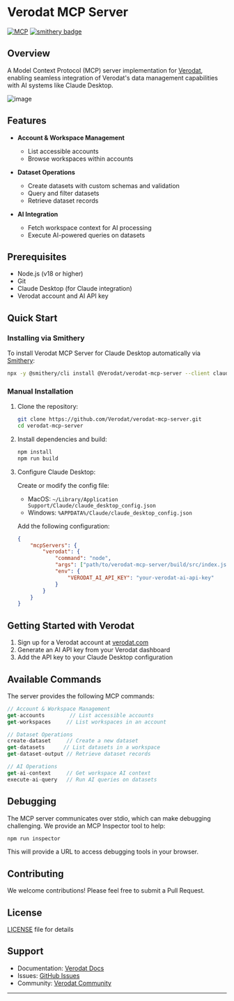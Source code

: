 # Verodat MCP Server 
[![MCP](https://img.shields.io/badge/MCP-Server-blue.svg)](https://github.com/modelcontextprotocol)
[![smithery badge](https://smithery.ai/badge/@Verodat/verodat-mcp-server)](https://smithery.ai/server/@Verodat/verodat-mcp-server)

## Overview
A Model Context Protocol (MCP) server implementation for [Verodat](https://verodat.io), enabling seamless integration of Verodat's data management capabilities with AI systems like Claude Desktop.

![image](https://github.com/user-attachments/assets/ec26c3e1-077f-46bb-915d-690cfde0833e)

## Features

- **Account & Workspace Management**
  - List accessible accounts
  - Browse workspaces within accounts
  
- **Dataset Operations**
  - Create datasets with custom schemas and validation
  - Query and filter datasets
  - Retrieve dataset records
  
- **AI Integration**
  - Fetch workspace context for AI processing
  - Execute AI-powered queries on datasets

## Prerequisites

- Node.js (v18 or higher)
- Git
- Claude Desktop (for Claude integration)
- Verodat account and AI API key

## Quick Start

### Installing via Smithery

To install Verodat MCP Server for Claude Desktop automatically via [Smithery](https://smithery.ai/server/@Verodat/verodat-mcp-server):

```bash
npx -y @smithery/cli install @Verodat/verodat-mcp-server --client claude
```

### Manual Installation
1. Clone the repository:
   ```bash
   git clone https://github.com/Verodat/verodat-mcp-server.git
   cd verodat-mcp-server
   ```

2. Install dependencies and build:
   ```bash
   npm install
   npm run build
   ```

3. Configure Claude Desktop:

   Create or modify the config file:
   - MacOS: `~/Library/Application Support/Claude/claude_desktop_config.json`
   - Windows: `%APPDATA%/Claude/claude_desktop_config.json`

   Add the following configuration:
   ```json
   {
       "mcpServers": {
           "verodat": {
               "command": "node",
               "args": ["path/to/verodat-mcp-server/build/src/index.js"],
               "env": {
                   "VERODAT_AI_API_KEY": "your-verodat-ai-api-key"
               }
           }
       }
   }
   ```

## Getting Started with Verodat

1. Sign up for a Verodat account at [verodat.com](https://verodat.com)
2. Generate an AI API key from your Verodat dashboard
3. Add the API key to your Claude Desktop configuration

## Available Commands

The server provides the following MCP commands:

```typescript
// Account & Workspace Management
get-accounts        // List accessible accounts
get-workspaces     // List workspaces in an account

// Dataset Operations
create-dataset     // Create a new dataset
get-datasets      // List datasets in a workspace
get-dataset-output // Retrieve dataset records

// AI Operations
get-ai-context     // Get workspace AI context
execute-ai-query   // Run AI queries on datasets
```

## Debugging

The MCP server communicates over stdio, which can make debugging challenging. We provide an MCP Inspector tool to help:

```bash
npm run inspector
```

This will provide a URL to access debugging tools in your browser.

## Contributing

We welcome contributions! Please feel free to submit a Pull Request.

## License

[LICENSE](LICENSE) file for details

## Support

- Documentation: [Verodat Docs](https://verodat.io/docs)
- Issues: [GitHub Issues](https://github.com/Verodat/verodat-mcp-server/issues)
- Community: [Verodat Community](https://github.com/orgs/Verodat/discussions)

---
